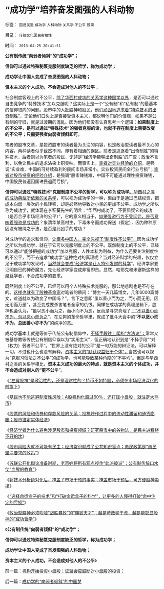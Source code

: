 # “成功学”培养奋发图强的人科动物

标签： `国进民退` `成功学` `人科动物` `关系学` `不公平` `股票` 

目录： `传统文化国民劣根性`

时间： `2013-04-25 20:41:51`

**公有制传统“向弱者倾斜”的“成功学”；**

**信仰可以通过特殊秘笈克服制度缺乏的哲学，称为成功学；**

**成功学让中国人变成了奋发图强的人科动物；**

**资本主义的个人成功，不会造成对他人的不公平**；

社会制度客观上的不公平，[除了华西村成功的关系学这种国学以外](../../../2013/3/28/华西村成功的关系学，是否中华国学的软实力？.md)，是否可以通过自由竞争的“特殊技术”加以克服呢？这实际上是一个“公有制”和“私有制”的最基本的信仰取向的问题。股市中的大批股神和股民，[他们顽固地追求着“特殊技术的出奇制胜”](../../../2012/1/7/“选择命运盒子的技术”和“打破命运盒子的科学”.md)，无论他们口头上是否接受资本主义，都说明他们的价值观，如果不是公有制的守旧，就是过渡期的混乱。因为他们都没有认真思考一个逻辑：**如果制度上的不公平，是可以通过“特殊技术”的强者克服的话，也就不存在制度上需要改变的不公平；只需要强者向弱者倾斜即可**。

笔者的股市文章，是投资股市的读者最为关注的内容，也是政治型读者最不关心的内容。两种读者似乎截然不同，却有着相通的误区。前者是追逐着“出奇制胜”的特殊技术，后者则以为笔者的股民，无非是“经济学能够出奇制胜”的广告；政治不言利，以免让民主的追求沾染上铜臭味。而事实上，[笔者对实业经验的介绍](../../../2008/5/4/实业难！中国市场其实非常小!.md)，是强调“实业难，中国的可持续盈利的民间市场非常小，实业投资民间全行业亏损”；[笔者对股市投资的经验介绍](../../../2013/4/24/为什么股民赚不到钱？股神却赚盘满钵满？.md)，是强调“股市赚钱难，中国不可能通过理性投资赚钱，中国股民普遍因国进民退而亏损”。

**信仰可以通过“特殊技术”克服制度不公平的哲学，可以称为成功学**[。华西村之类的成功典型所依赖的关系学](../../../2013/3/28/国内企业的负债程度与经营的独立性成反比.md)，可以视为成功学的一种，但由于是通过巴结权贵，把成本向弱一层次的小民转移，却是必然地导致对小民的更加不公平。成功学之所以称为成功学，就体现在李稻葵先生的明言：“华西村成功了，不要质疑它的成功（是否合乎市场经济的公平）”，它的意义相当于，[如果强盗行为不受惩罚，是否意味着强盗是成功的](../../../2012/12/12/基督教和荀子对“人性本恶”的共识和荒唐的解决方案.md)？象清华某高材生，下毒朱令而成功保送（假定），因为种种原因没有被绳之于法，是否是此凶手的成功？

对成功学的追求和信仰，[让很多中国人，完全忽视了“制度性不公平”。](../../../2012/1/6/技术分析绝对化的政治意义和股神的奋斗.md)因为成功学之所以为成功学，就在于它可以克服制度上的不公平。既然制度上的不公平，已经可以通过“能够把握的成功学”加以克服，人性本私为利益，为什么还要关注制度性的不公平，而不去追求“成功学”这种绝对的真理呢？当对经济科学的兴趣，仅仅立足于成功学的发现时，[当然就会变成“经济学是让人特别发财的科学](../../../2012/1/6/经济学者为什么不敢研究股市中的“谷物法”？.md)”，经济学家要证明自已的神奇魔方，先让经济学家变成非富即贵。显然，哈耶克和米塞斯这样的屌丝学者，不合成功学的要求。

既然制度上的不公平，已经可以用个人特殊技术克服的，那公地悲剧也是不存在的。[这样也就有了股神革命家](../../../2013/4/21/我国民粹“派”以侵犯人权为理想，以革命为手段.md)对笔者的质问：“博主一天几篇博文，几年6000篇博文，难道就以为改变了中国吗？”，言下之意即“虽以善小而为之，而小而无用，因无用而万恶”，甚至变成要杀害笔者全家的仇恨。同样在成功学的真理逻辑下，股神也会认为，“虽以恶小而为之，而小而不为恶，反而是寻求真理了[！“不以善小而不为，勿以恶小而为之](../../../2009/7/9/勿因善小而不为，勿因恶小而为之.md)”，在左狗的革命哲学里，就成了批斗大会中的“**不以恶小而不为，总因善小亦不为**”的纯净的恶。

成功学基本上就是等价于传统公有制信仰中，[不择手段往上爬的“方法论”；](../../../2012/5/17/坍沉的泰坦尼克号；争夺逃生席位的殊死竞争.md)常常又被基督教等传统公有制信仰误以为“实用主义”，但正确地认识到是“不择手段”“对（权力）弱者不公平”。“世界上没有绝对的公平”是一句万能的辩证法，可以解释一切，不过也什么也没有解释。[资本主义的“默认权益归于个体”，](../../../2013/2/15/理解“默认权益归于个体”，您也成为法学家.md)当然也可以视为“克服习惯法之不公平”的成功学，也可能导致某种角度的“不平均”。但是与华西村之类的关系学相比，**资本主义成功的最大的特点，就是资本主义的个体成功，并不会造成对别人的“更不公**平”。

《[“左翼股神”是政治性的，还是理财性的？持币不如持股，必须在市场经济深化的前提下](../../../2012/1/5/“左翼股神”是政治性的，还是理财性的？.md)》

《[基民也不能逃避制度性风险；A股机构化超过60%，还打压小盘股，就注定大熊市](../../../2012/1/5/A股机构化超过60-，还打压小盘股，就注定大熊市.md)》

《[股票的风险和债券和存款风险的关系；投机炒作过程中的流动性滞留和通货膨胀；股市锚定实体经济](../../../2012/1/5/股市的风险到底有多大？更大的风险从那里来？.md)》

《[经济学者为什么避免涉足股市和投资领域？研究股市中的谷物法，是民主进程绕不开的坎](../../../2012/1/5/股市的风险到底有多大？更大的风险从那里来？.md)》

《[股市风险大就不可能有民主；经济常识就成了公共知识盲点；愚民政策是“愚民坚决要求的政策”](../../../2012/1/6/股市风险大，中国就不可能有民主.md)》

《[苏联公开化舆论准备时期，老百姓将所有观点视作“此派彼派”；公有制传统口水仗“血腥的教育”](../../../2012/1/6/为什么苏联公开化，没有铺平戈尔巴乔夫改革路？.md)》

《[将技术分析绝对化后，掩盖了市场干预的事实；掩盖市场干预后，可方便股神卖拐](../../../2012/1/6/技术分析绝对化的政治意义和股神的奋斗.md)》

《[“选择命运盒子的技术”和“打破命运盒子的科学”，让更多的人懂得打破“命中注定的亏损”](../../../2012/1/7/“选择命运盒子的技术”和“打破命运盒子的科学”.md)》

《[政治型股神必须吹嘘“战胜暴政”的“赚钱天才”；越是苛政猛于虎，越是能彰显股神的“成功哲学”](../../../2013/4/24/为什么股民赚不到钱？股神却赚盘满钵满？.md)》

《**公有制传统“向弱者倾斜”的“成功学”；**

**信仰可以通过特殊秘笈克服制度缺乏的哲学，称为成功学；**

**成功学让中国人变成了奋发图强的人科动物；**

**资本主义的个人成功，不会造成对他人的不公平**》



前一篇：[机构开始投资小盘股；证监会应鼓励对小盘股的投资；](../../../2013/4/24/机构开始投资小盘股；证监会应鼓励对小盘股的投资；.md)

后一篇：[成功学的“向弱者倾斜”的中国梦](../../../2013/4/25/成功学的“向弱者倾斜”的中国梦.md)